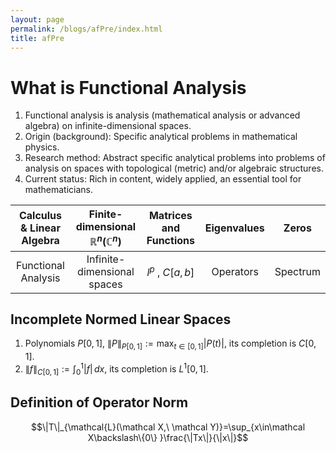 ```yaml
---
layout: page
permalink: /blogs/afPre/index.html
title: afPre
---
```


# What is Functional Analysis
1. Functional analysis is analysis (mathematical analysis or advanced algebra) on infinite-dimensional spaces.  
2. Origin (background): Specific analytical problems in mathematical physics.  
3. Research method: Abstract specific analytical problems into problems of analysis on spaces with topological (metric) and/or algebraic structures.  
4. Current status: Rich in content, widely applied, an essential tool for mathematicians.  

| Calculus & Linear Algebra | Finite-dimensional $\mathbb{R}^n (\mathbb{C}^n)$ | Matrices and Functions | Eigenvalues | Zeros |
| :-----------------------: | :---------------------------------------------: | :--------------------: | :---------: | :---: |
| Functional Analysis       | Infinite-dimensional spaces                      | $l^p$ , $C[a,b]$       | Operators   | Spectrum |

## Incomplete Normed Linear Spaces

1. Polynomials $P[0,1]$, $\|P\|_{P[0,1]}:=\max_{t\in[0,1]}{| P(t)|}$, its completion is $C[0,1]$.  
2. $\|f\|_{C[0,1]}:=\int^1_{0}|f|\,dx$, its completion is $L^1[0,1]$.  

## Definition of Operator Norm

$$\|T\|_{\mathcal{L}(\mathcal X,\ \mathcal Y)}=\sup_{x\in\mathcal X\backslash\{0\} }\frac{\|Tx\|}{\|x\|}$$